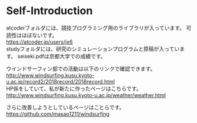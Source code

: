# Self-Introduction

atcoderフォルダには、競技プログラミング用のライブラリが入っています。
可読性はほぼないです。  
https://atcoder.jp/users/jx6  
studyフォルダには、研究のシミュレーションプログラムと原稿が入っています。
seiseki.pdfは京都大学での成績です。


ウインドサーフィン部での活動は以下のリンクで確認できます。  
http://www.windsurfing.kusu.kyoto-u.ac.jp/record2/2018record/2018record.html  
HP係をしていて、私が新たに作ったページはこちらです。  
http://www.windsurfing.kusu.kyoto-u.ac.jp/weather/weather.html

さらに改善しようとしているページはことらです。
https://github.com/masao1211/windsurfing